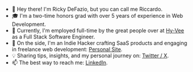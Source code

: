 - 👋 Hey there! I'm Ricky DeFazio, but you can call me Riccardo.
- 🎓 I'm a two-time honors grad with over 5 years of experience in Web Development.
- 💼 Currently, I'm employed full-time by the great people over at [Hy-Vee](https://www.hy-vee.com/) as a Full Stack Software Engineer.
- 🚀 On the side, I'm an Indie Hacker crafting SaaS products and engaging in freelance web development: [Personal Site](https://rickydefazio.github.io).
- 💡 Sharing tips, insights, and my personal journey on: [Twitter / X](https://twitter.com/rickydefazio).
- 📫 The best way to reach me: [LinkedIn](https://linkedin.com/in/rickydefazio).
